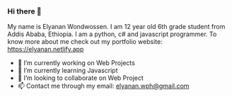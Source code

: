 ### Hi there 👋

My name is Elyanan Wondwossen. I am 12 year old 6th grade student from Addis Ababa, Ethiopia. I am a python, c# and javascript programmer.
To know more about me check out my portfolio website: https://elyanan.netlify.app

- 🔭 I’m currently working on Web Projects
- 🌱 I’m currently learning Javascript
- 👯 I’m looking to collaborate on Web Project
- 📫 Contact me through my email: elyanan.wph@gmail.com
